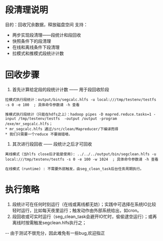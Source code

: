 # 段清理说明 #
目的：回收冗余数据，释放磁盘空间
支持：
  * 两步实现段清理——段统计和段回收
  * 快照条件下的段清理
  * 在线和离线条件下段清理
  * 拉模式和推模式段统计计数
# 回收步骤 #
  1. 首先计算给定段的段统计计数 —— 用于段回收阶段
```
拉模式执行段统计：output/bin/segcalc.hlfs -u local:///tmp/testenv/testfs -s 0 -e 100  ; 具体命令参数请 -h 查看

推模式执行段统计（只能在hdfs之上）：hadoop pipes -D mapred.reduce.tasks=1 -input /tmp/testenv/testfs  -output /output -program /exe/mr_segcalc.hlfs；
* mr_segcalc.hlfs 通过/src/clean/Mapreducer/下编译而得
* 我们只需要一个reduce 不要搞错喽。
```
  1. 其次进行段回收 —— 段统计之后才可回收
```
离线模式（当hlfs close后才能是使用): ../../../output/bin/segclean.hlfs -u local:///tmp/testenv/testfs -s 0 -e 100 -w 1024  ; 具体命令参数请 -h 查看

在线模式（runtime) : 不需要外部触发，由seg_clean_task后台任务周期执行。
```

# 执行策略 #
  1. 段统计可在任何时刻运行（在线或离线都无妨）；实践中可选择在系统IO比较轻时运行，比如每天夜里运行；触发动作由外部系统给出，如cron。
  1. 段回收或可实时运行（seg\_clean\_task会避开IO忙时，偷偷逮空运行）；或再离线时按需触发segclean.hlfs执行之；


-- 由于测试不很充分，因此难免有一些bug,欢迎指正